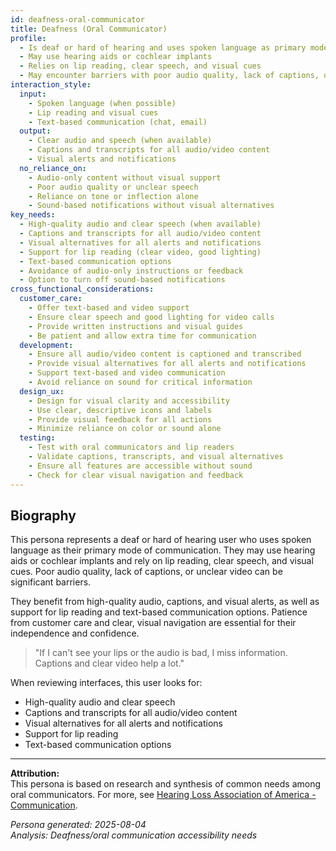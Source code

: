 ```yaml
---
id: deafness-oral-communicator 
title: Deafness (Oral Communicator)
profile:
  - Is deaf or hard of hearing and uses spoken language as primary mode of communication
  - May use hearing aids or cochlear implants
  - Relies on lip reading, clear speech, and visual cues
  - May encounter barriers with poor audio quality, lack of captions, or unclear video
interaction_style:
  input:
    - Spoken language (when possible)
    - Lip reading and visual cues
    - Text-based communication (chat, email)
  output:
    - Clear audio and speech (when available)
    - Captions and transcripts for all audio/video content
    - Visual alerts and notifications
  no_reliance_on:
    - Audio-only content without visual support
    - Poor audio quality or unclear speech
    - Reliance on tone or inflection alone
    - Sound-based notifications without visual alternatives
key_needs:
  - High-quality audio and clear speech (when available)
  - Captions and transcripts for all audio/video content
  - Visual alternatives for all alerts and notifications
  - Support for lip reading (clear video, good lighting)
  - Text-based communication options
  - Avoidance of audio-only instructions or feedback
  - Option to turn off sound-based notifications
cross_functional_considerations:
  customer_care:
    - Offer text-based and video support
    - Ensure clear speech and good lighting for video calls
    - Provide written instructions and visual guides
    - Be patient and allow extra time for communication
  development:
    - Ensure all audio/video content is captioned and transcribed
    - Provide visual alternatives for all alerts and notifications
    - Support text-based and video communication
    - Avoid reliance on sound for critical information
  design_ux:
    - Design for visual clarity and accessibility
    - Use clear, descriptive icons and labels
    - Provide visual feedback for all actions
    - Minimize reliance on color or sound alone
  testing:
    - Test with oral communicators and lip readers
    - Validate captions, transcripts, and visual alternatives
    - Ensure all features are accessible without sound
    - Check for clear visual navigation and feedback
---
```


## Biography

This persona represents a deaf or hard of hearing user who uses spoken language as their primary mode of communication. They may use hearing aids or cochlear implants and rely on lip reading, clear speech, and visual cues. Poor audio quality, lack of captions, or unclear video can be significant barriers.

They benefit from high-quality audio, captions, and visual alerts, as well as support for lip reading and text-based communication options. Patience from customer care and clear, visual navigation are essential for their independence and confidence.

> "If I can't see your lips or the audio is bad, I miss information. Captions and clear video help a lot."

When reviewing interfaces, this user looks for:
- High-quality audio and clear speech
- Captions and transcripts for all audio/video content
- Visual alternatives for all alerts and notifications
- Support for lip reading
- Text-based communication options

---

**Attribution:**  
This persona is based on research and synthesis of common needs among oral communicators. For more, see [Hearing Loss Association of America - Communication](https://www.hearingloss.org/).

*Persona generated: 2025-08-04*  
*Analysis: Deafness/oral communication accessibility needs*
